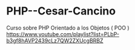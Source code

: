 # PHP--Cesar-Cancino
Curso sobre PHP Orientado a los Objetos ( POO )
https://www.youtube.com/playlist?list=PLbP-b3gf8hAVP2439cLz7QW2ZXUcgBRBZ
